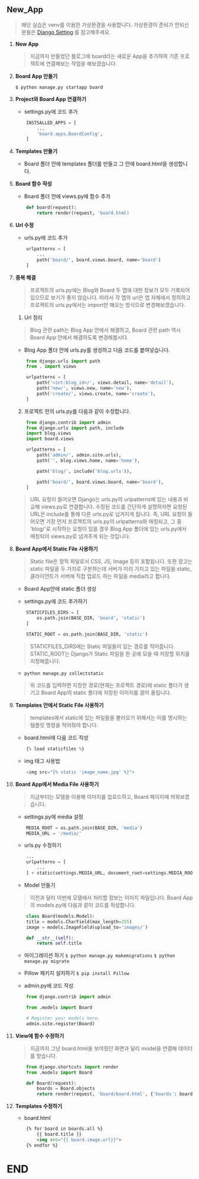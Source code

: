 ## New_App

> 해당 실습은 venv를 이용한 가상환경을 사용합니다.
> 가상환경이 준비가 안되신 분들은 [Django Setting](https://github.com/sangyeol-kim/python_study/tree/master/django/setting) 를 참고해주세요.

1. **New App**

   > 지금까지 만들었던 블로그에 board라는 새로운 App을 추가하여 기존 프로젝트에 연결해보는 작업을 해보겠습니다.

2. **Board App 만들기**

    ```$ python manage.py startapp board```

3. **Project와 Board App 연결하기**

    - settings.py에 코드 추가
    ```python
        INSTSALLED_APPS = [
            ...
            'board.apps.BoardConfig',
        ]
    ```

4. **Templates 만들기**

    - Board 폴더 안에 templates 폴더를 만들고 그 안에 board.html을 생성합니다.

5. **Board 함수 작성**

    - Board 폴더 안에 views.py에 함수 추가
    ```python
        def board(request):
            return render(request, 'board.html)
    ```

6. **Url 수정**

    - urls.py에 코드 추가
    ```python
        urlpatterns = [
            ...
            path('board/', board.views.board, name='board')
        ]
    ```

7. **중복 해결**

    > 프로젝트의 urls.py에는 Blog와 Board 두 앱에 대한 정보가 모두 기록되어 있으므로 보기가 좋지 않습니다. 따라서 각 앱의 url은 앱 자체에서 정의하고 프로젝트의 urls.py에서는 import만 해오는 방식으로 변경해보겠습니다.

    1. Url 정리
    > Blog 관련 path는 Blog App 안에서 해결하고, Board 관련 path 역시 Board App 안에서 해결하도록 변경해봅시다.

    - Blog App 폴더 안에 urls.py를 생성하고 다음 코드를 붙여넣습니다.
    ```python
        from django.urls import path
        from . import views

        urlpatterns = [
            path('<int:blog_id>/', views.detail, name='detail'),
            path('new/', views.new, name='new'),
            path('create/', views.create, name='create'),
        ]
    ```

    2. 프로젝트 안의 urls.py를 다음과 같이 수정합니다.
    ```python
        from django.contrib import admin
        from django.urls import path, include
        import blog.views
        import board.views

        urlpatterns = [
            path('admin/', admin.site.urls),
            path('', blog.views.home, name='home'),

            path('blog/', include('blog.urls')),

            path('board/', board.views.board, name='board'),
        ]
    ```
    > URL 요청이 들어오면 Django는 urls.py의 urlpatterns에 있는 내용과 비교해 views.py로 연결합니다. 
    > 수정된 코드를 간단하게 설명하자면 요청된 URL은 include를 통해 다른 urls.py로 넘겨지게 됩니다. 즉, URL 요청이 들어오면 가장 먼저 프로젝트의 urls.py의 urlpatterns와 매칭되고, 그 중 'blog/'로 시작하는 요청이 있을 경우 Blog App 폴더에 있는 urls.py에서 매칭되어 views.py로 넘겨주게 되는 것입니다.

8. **Board App에서 Static File 사용하기**
    > Static file은 정적 파일로서 CSS, JS, Image 등이 포함됩니다.
    > 또한 장고는 static 파일을 두 가지로 구분하는데 서버가 미리 가지고 있는 파일을 static, 클라이언트가 서버에 직접 업로드 하는 파일을 media라고 합니다.

    - Board App안에 static 폴더 생성

    - settings.py에 코드 추가하기
    ```python
        STATICFILES_DIRS = [
            os.path.join(BASE_DIR, 'board', 'static')
        ]

        STATIC_ROOT = os.path.join(BASE_DIR, 'static')
    ```
    > STATICFILES_DIRS에는 Static 파일들이 있는 경로를 적어줍니다.
    > STATIC_ROOT는 Django가 Static 파일을 한 곳에 모을 때 저장할 위치를 지정해줍니다.

    - ```python manage.py collectstatic```
    > 위 코드를 입력하면 지정한 경로(현재는 프로젝트 경로)에 static 폴더가 생기고 Board App의 static 폴더에 저장된 이미지를 끌어 올립니다.

9. **Templates 안에서 Static File 사용하기**
    > templates에서 static에 있는 파일들을 불러오기 위해서는 이를 명시하는 템플릿 명령을 적어줘야 합니다.

    - board.html에 다음 코드 작성

    ```python
        {% load staticfiles %}
    ```

    - img 태그 사용법 
    
    ```python
        <img src="{% static 'image_name.jpg' %}">
    ```

10. **Board App에서 Media File 사용하기**
    > 지금부터는 모델을 이용해 이미지를 업로드하고, Board 페이지에 띄워보겠습니다.

    - settings.py에 media 설정
    ```python
        MEDIA_ROOT = os.path.join(BASE_DIR, 'media')
        MEDIA_URL = '/media/'
    ```

    - urls.py 수정하기
    ```python
        ...
        urlpatterns = [
            ...
        ] + static(settings.MEDIA_URL, document_root=settings.MEDIA_ROOT)
    ```

    - Model 만들기
    > 이전과 달리 이번에 모델에서 처리할 정보는 이미지 파일입니다. Board App의 models.py에 다음과 같이 코드를 작성합니다.

    ```python
        class Board(models.Model):
        title = models.CharField(max_length=255)
        image = models.ImageField(upload_to='images/')

        def __str__(self):
            return self.title
    ```

    - 마이그레이션 하기
    ```$ python manage.py makemigrations```
    ```$ python manage.py migrate```

    - Pillow 패키지 설치하기
    ```$ pip install Pillow```

    - admin.py에 코드 작성
    ```python
        from django.contrib import admin

        from .models import Board

        # Register your models here.
        admin.site.register(Board)
    ```

11. **View에 함수 수정하기**
    
    > 지금까지 그냥 board.html을 보여줬던 화면과 달리 model을 연결해 데이터를 받습니다.

    ```python
        from django.shortcuts import render
        from .models import Board

        def Board(request):
            boards = Board.objects
            return render(request, 'board/board.html', {'boards': boards})
    ``` 

12. **Templates 수정하기**

    - board.html

    ```html
        {% for board in boards.all %}
            {{ board.title }}
            <img src="{{ board.image.url}}">
        {% endfor %}
    ```



# END